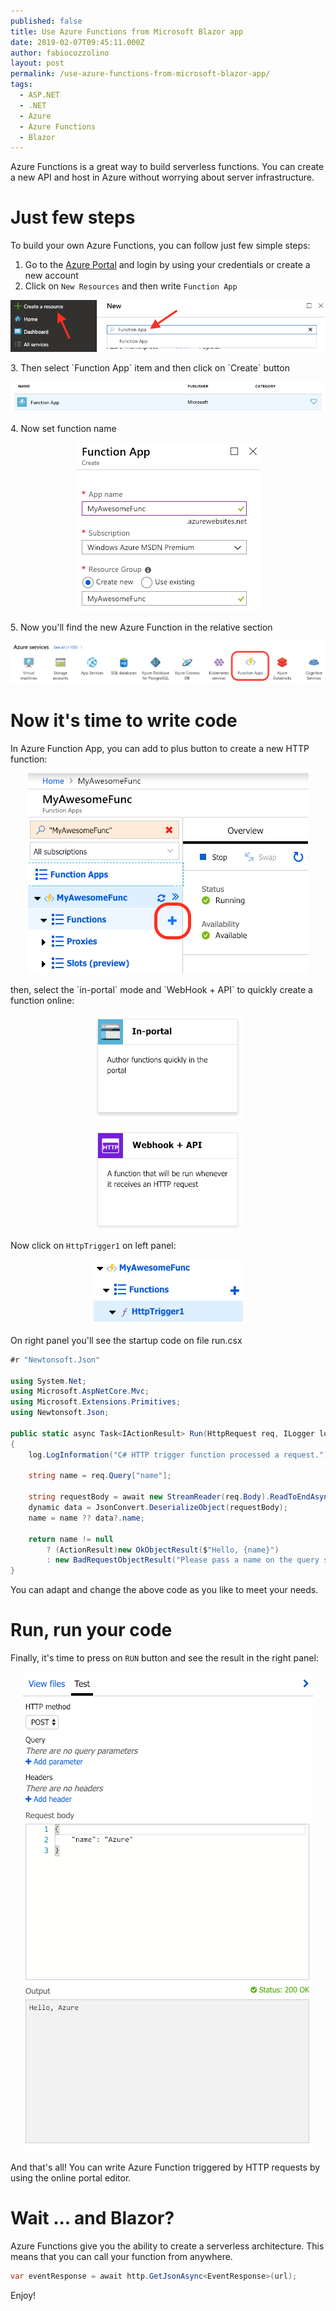 ```yaml
---
published: false
title: Use Azure Functions from Microsoft Blazor app
date: 2019-02-07T09:45:11.000Z
author: fabiocozzolino
layout: post
permalink: /use-azure-functions-from-microsoft-blazor-app/
tags:
  - ASP.NET
  - .NET
  - Azure
  - Azure Functions
  - Blazor
---
```

Azure Functions is a great way to build serverless functions. You can create a new API and host in Azure without worrying about server infrastructure. 

# Just few steps
To build your own Azure Functions, you can follow just few simple steps:

1. Go to the [Azure Portal](https://portal.azure.com) and login by using your credentials or create a new account
2. Click on `New Resources` and then write `Function App`
<p align="center">
  <img src="/assets/img/new-function-app.png" alt="Function App">
</p>
3. Then select `Function App` item and then click on `Create` button
<p align="center">
  <img src="/assets/img/new-function-app-link.png" alt="Function App">
</p>
4. Now set function name
<p align="center">
  <img src="/assets/img/new-function-name.png" alt="Function App">
</p>
5. Now you'll find the new Azure Function in the relative section
<p align="center">
  <img src="/assets/img/functions-link.png" alt="Function App">
</p>

# Now it's time to write code
In Azure Function App, you can add to plus button to create a new HTTP function:
<p align="center">
  <img src="/assets/img/add-function.png" alt="Add Function">
</p>
then, select the `in-portal` mode and `WebHook + API` to quickly create a function online:
<p align="center">
  <img src="/assets/img/in-portal-function.png" alt="Function App">
</p>
<p align="center">
  <img src="/assets/img/in-portal-function-webhook.png" alt="Function App">
</p>

Now click on `HttpTrigger1` on left panel:

<p align="center">
  <img src="/assets/img/in-portal-function-httptrigger.png" alt="HttpTrigger1">
</p>

On right panel you'll see the startup code on file run.csx

```csharp
#r "Newtonsoft.Json"

using System.Net;
using Microsoft.AspNetCore.Mvc;
using Microsoft.Extensions.Primitives;
using Newtonsoft.Json;

public static async Task<IActionResult> Run(HttpRequest req, ILogger log)
{
    log.LogInformation("C# HTTP trigger function processed a request.");

    string name = req.Query["name"];

    string requestBody = await new StreamReader(req.Body).ReadToEndAsync();
    dynamic data = JsonConvert.DeserializeObject(requestBody);
    name = name ?? data?.name;

    return name != null
        ? (ActionResult)new OkObjectResult($"Hello, {name}")
        : new BadRequestObjectResult("Please pass a name on the query string or in the request body");
}
```

You can adapt and change the above code as you like to meet your needs.

# Run, run your code
Finally, it's time to press on `RUN` button and see the result in the right panel:

<p align="center">
  <img src="/assets/img/in-portal-function-result.png" alt="Function Result">
</p>

And that's all! You can write Azure Function triggered by HTTP requests by using the online portal editor.

# Wait ... and Blazor?
Azure Functions give you the ability to create a serverless architecture. This means that you can call your function from anywhere.

```csharp
var eventResponse = await http.GetJsonAsync<EventResponse>(url);
```

Enjoy!




